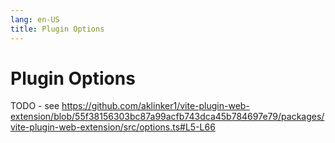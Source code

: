 ```yaml
---
lang: en-US
title: Plugin Options
---
```


# Plugin Options

TODO - see <https://github.com/aklinker1/vite-plugin-web-extension/blob/55f38156303bc87a99acfb743dca45b784697e79/packages/vite-plugin-web-extension/src/options.ts#L5-L66>
